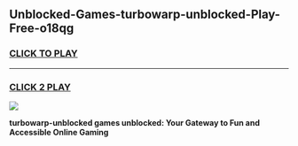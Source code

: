 
## Unblocked-Games-turbowarp-unblocked-Play-Free-o18qg
<h3>
<a href="https://premium76.site?title=turbowarp-unblocked&ref=23A">CLICK TO PLAY</a></h3>
<hr>

<h3>
<a href="https://premium76.site?title=turbowarp-unblocked&ref=23A">CLICK 2 PLAY</a>
  
</h3>

<a href="https://premium76.site?title=turbowarp-unblocked&ref=23A"><img src="https://clearcache.store/games.png"></a>


**turbowarp-unblocked games unblocked: Your Gateway to Fun and Accessible Online Gaming**
